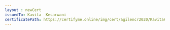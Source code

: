 ```yaml
--- 
layout : newCert 
issuedTo: Kavita  Kesarwani 
certificatePath: https://certifyme.online/img/cert/agilencr2020/KavitaKesarwani_5ccec.png
--- 
```

